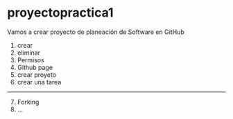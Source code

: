 # proyectopractica1
Vamos a crear proyecto de planeación de Software en GitHub

1. crear
2. eliminar
3. Permisos
4. Github page
5. crear proyeto
6. crear una tarea
-------------------
7. Forking
8. ...
